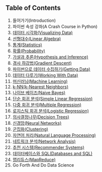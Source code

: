 ## Table of Contents

1. 들어가기(Introduction)
2. 파이썬 속성 강좌(A Crash Course in Python)
3. [데이터 시각화(Visualizing Data)](https://github.com/joelgrus/data-science-from-scratch/blob/master/code/visualizing_data.py)
4. [선형대수(Linear Algebra)](https://github.com/joelgrus/data-science-from-scratch/blob/master/code/linear_algebra.py)
5. [통계(Statistics)](https://github.com/joelgrus/data-science-from-scratch/blob/master/code/statistics.py)
6. [확률(Probability)](https://github.com/joelgrus/data-science-from-scratch/blob/master/code/probability.py)
7. [가설과 추론(Hypothesis and Inference)](https://github.com/joelgrus/data-science-from-scratch/blob/master/code/hypothesis_and_inference.py)
8. [경사 하강법(Gradient Descent)](https://github.com/joelgrus/data-science-from-scratch/blob/master/code/gradient_descent.py)
9. [파이썬으로 데이터 수집하기(Getting Data)](https://github.com/joelgrus/data-science-from-scratch/blob/master/code/getting_data.py)
10. [데이터 다루기(Working With Data)](https://github.com/joelgrus/data-science-from-scratch/blob/master/code/working_with_data.py)
11. [머신러닝(Machine Learning)](https://github.com/joelgrus/data-science-from-scratch/blob/master/code/machine_learning.py)
12. [k-NN(k-Nearest Neighbors)](https://github.com/joelgrus/data-science-from-scratch/blob/master/code/nearest_neighbors.py)
13. [나이브 베이즈(Naive Bayes)](https://github.com/joelgrus/data-science-from-scratch/blob/master/code/naive_bayes.py)
14. [단순 회귀 분석(Simple Linear Regression)](https://github.com/joelgrus/data-science-from-scratch/blob/master/code/simple_linear_regression.py)
15. [다중 회귀 분석(Multiple Regression)](https://github.com/joelgrus/data-science-from-scratch/blob/master/code/multiple_regression.py)
16. [로지스틱 회귀 분석(Logistic Regression)](https://github.com/joelgrus/data-science-from-scratch/blob/master/code/logistic_regression.py)
17. [의사결정나무(Decision Trees)](https://github.com/joelgrus/data-science-from-scratch/blob/master/code/decision_trees.py)
18. [신경망(Neural Networks)](https://github.com/joelgrus/data-science-from-scratch/blob/master/code/neural_networks.py)
19. [군집화(Clustering)](https://github.com/joelgrus/data-science-from-scratch/blob/master/code/clustering.py)
20. [자연어 처리(Natural Language Processing)](https://github.com/joelgrus/data-science-from-scratch/blob/master/code/natural_language_processing.py)
21. [네트워크 분석(Network Analysis)](https://github.com/joelgrus/data-science-from-scratch/blob/master/code/network_analysis.py)
22. [추천 시스템(Recommender Systems)](https://github.com/joelgrus/data-science-from-scratch/blob/master/code/recommender_systems.py)
23. [데이터베이스와 SQL(Databases and SQL)](https://github.com/joelgrus/data-science-from-scratch/blob/master/code/databases.py)
24. [맵리듀스(MapReduce)](https://github.com/joelgrus/data-science-from-scratch/blob/master/code/mapreduce.py)
25. Go Forth And Do Data Science
